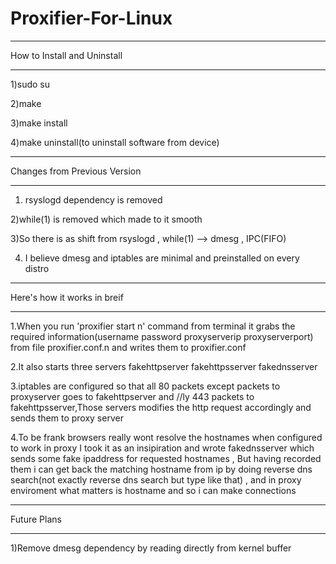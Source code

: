 # Proxifier-For-Linux
____________________________
How to Install and Uninstall
____________________________
1)sudo su

2)make 

3)make install

4)make uninstall(to uninstall software from device)
_____________________________
Changes from Previous Version
_____________________________
1) rsyslogd dependency is removed

2)while(1) is removed which made to it smooth

3)So there is as shift from rsyslogd , while(1) --> dmesg , IPC(FIFO)

4) I believe dmesg and iptables are minimal and preinstalled on every distro 
___________________________
Here's how it works in breif
____________________________
1.When you run 'proxifier start n' command from terminal it grabs the required information(username password proxyserverip proxyserverport) from file proxifier.conf.n and writes them to proxifier.conf

2.It also starts three servers fakehttpserver fakehttpsserver fakednsserver

3.iptables are configured so that all 80 packets except packets to proxyserver goes to fakehttpserver and //ly 443 packets to fakehttpsserver,Those servers modifies the http request accordingly and sends them to proxy server 

4.To be frank browsers really wont resolve the hostnames when configured to work in proxy I took it as an insipiration and wrote fakednsserver which sends some fake ipaddress for requested hostnames , But having recorded them i can get back the matching hostname from ip by doing reverse dns search(not exactly reverse dns search but type like that) , and in proxy enviroment what matters is hostname and so i can make connections 
____________
Future Plans
____________
1)Remove dmesg dependency by reading directly from kernel buffer


